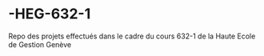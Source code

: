 # -HEG-632-1
Repo des projets effectués dans le cadre du cours 632-1 de la Haute Ecole de Gestion Genève
